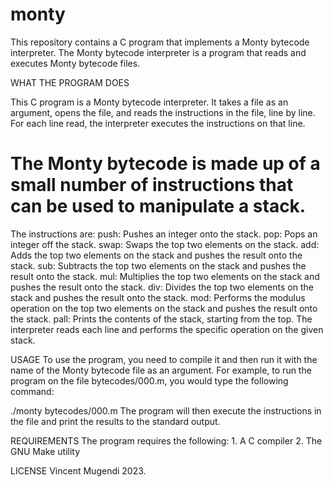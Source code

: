 # monty
This repository contains a C program that implements a Monty bytecode interpreter.
The Monty bytecode interpreter is a program that reads and executes Monty bytecode files.

WHAT THE PROGRAM DOES

This C program is a Monty bytecode interpreter. It takes a file as an argument, opens the file, and reads the instructions in the file, line by line. For each line read, the interpreter executes the instructions on that line.

The Monty bytecode is made up of a small number of instructions that can be used to manipulate a stack. 
=====================================================================
The instructions are:
push: Pushes an integer onto the stack.
pop: Pops an integer off the stack.
swap: Swaps the top two elements on the stack.
add: Adds the top two elements on the stack and pushes the result onto the stack.
sub: Subtracts the top two elements on the stack and pushes the result onto the stack.
mul: Multiplies the top two elements on the stack and pushes the result onto the stack.
div: Divides the top two elements on the stack and pushes the result onto the stack.
mod: Performs the modulus operation on the top two elements on the stack and pushes the result onto the stack.
pall: Prints the contents of the stack, starting from the top.
The interpreter reads each line and performs the specific operation on the given stack.

USAGE
To use the program, you need to compile it and then run it with the name of the Monty bytecode file as an argument. For example, to run the program on the file bytecodes/000.m, you would type the following command:

./monty bytecodes/000.m
The program will then execute the instructions in the file and print the results to the standard output.

REQUIREMENTS
The program requires the following:
	1. A C compiler
	2. The GNU Make utility

LICENSE
Vincent Mugendi 2023.

